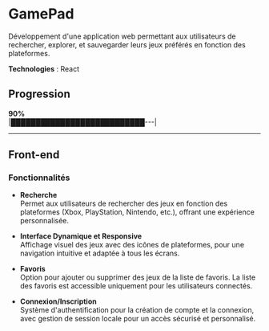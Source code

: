 # GamePad

Développement d'une application web permettant aux utilisateurs de rechercher, explorer, et sauvegarder leurs jeux préférés en fonction des plateformes.  

**Technologies** : React  

## Progression  
**90%**  
|███████████████████████████---|

---

## Front-end

### Fonctionnalités

- **Recherche**  
  Permet aux utilisateurs de rechercher des jeux en fonction des plateformes (Xbox, PlayStation, Nintendo, etc.), offrant une expérience personnalisée.

- **Interface Dynamique et Responsive**  
  Affichage visuel des jeux avec des icônes de plateformes, pour une navigation intuitive et adaptée à tous les écrans.

- **Favoris**  
  Option pour ajouter ou supprimer des jeux de la liste de favoris. La liste des favoris est accessible uniquement pour les utilisateurs connectés.

- **Connexion/Inscription**  
  Système d'authentification pour la création de compte et la connexion, avec gestion de session locale pour un accès sécurisé et personnalisé.
